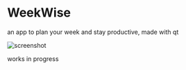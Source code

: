 # WeekWise
an app to plan your week and stay productive, made with qt

![screenshot](https://github.com/GioBigno/WeekWise/assets/90970339/d1672582-4d35-4049-96da-400b765a54f6)


works in progress
